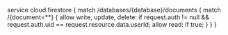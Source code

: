 service cloud.firestore {
match /databases/{database}/documents {
match /{document=\*\*} {
allow write, update, delete: if request.auth != null && request.auth.uid == request.resource.data.userId;
allow read: if true;
}
}
}
